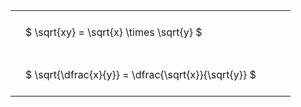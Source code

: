 ---
---

<style type="text/css">
#T_088ba th.col_heading {
  text-align: left;
  font-size: 1em;
}
#T_088ba td {
  text-align: left;
  font-size: 1em;
  padding: 1.5em;
}
#T_088ba_row0_col0, #T_088ba_row1_col0 {
  width: 400px;
  white-space: pre-wrap;
}
</style>
<table id="T_088ba">
  <thead>
  </thead>
  <tbody>
    <tr>
      <td id="T_088ba_row0_col0" class="data row0 col0" >$ \sqrt{xy} = \sqrt{x} \times \sqrt{y} $</td>
    </tr>
    <tr>
      <td id="T_088ba_row1_col0" class="data row1 col0" >$ \sqrt{\dfrac{x}{y}} = \dfrac{\sqrt{x}}{\sqrt{y}} $</td>
    </tr>
  </tbody>
</table>

